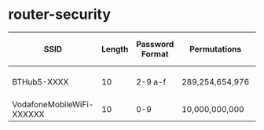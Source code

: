 # router-security

|SSID|Length|Password Format|Permutations|Time|Model|Chipset|Admin IP|Admin Password Length|Admin Password|
|----|------|---------------|------------|----|-----|-------|--------|---------------------|--------------|
|BTHub5-XXXX|10|2-9 a-f|289,254,654,976|3 wks|Hub 5 Type B|Broadcom|192.168.1.254|8|0-9 A-Z|
|VodafoneMobileWiFi-XXXXXX|10|0-9|10,000,000,000|17 hrs|R216||192.168.0.1 or vodafone.wifi|||
